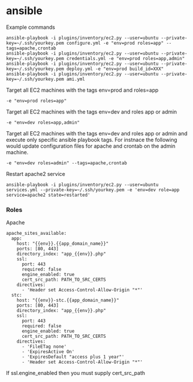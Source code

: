 # ansible

Example commands

```
ansible-playbook -i plugins/inventory/ec2.py --user=ubuntu --private-key=~/.ssh/yourkey.pem configure.yml -e "env=prod roles=app" --tags=apache,crontab
ansible-playbook -i plugins/inventory/ec2.py --user=ubuntu --private-key=~/.ssh/yourkey.pem credentials.yml -e "env=prod roles=app,admin"
ansible-playbook -i plugins/inventory/ec2.py --user=ubuntu --private-key=~/.ssh/yourkey.pem deploy.yml -e "env=prod build_id=XXX"
ansible-playbook -i plugins/inventory/ec2.py --user=ubuntu --private-key=~/.ssh/yourkey.pem ami.yml
```

Target all EC2 machines with the tags env=prod and roles=app

```
-e "env=prod roles=app"
```

Target all EC2 machines with the tags env=dev and roles app or admin

```
-e "env=dev roles=app,admin"
```

Target all EC2 machines with the tags env=dev and roles app or admin and execute only specific ansible playbook tags.  For instnace the following would update configuration files for apache and crontab on the admin machine.

```
-e "env=dev roles=admin" --tags=apache,crontab
```

Restart apache2 service
```
ansible-playbook -i plugins/inventory/ec2.py --user=ubuntu services.yml --private-key=~/.ssh/yourkey.pem -e 'env=dev role=app service=apache2 state=restarted'
```

### Roles

Apache
````
apache_sites_available:
  app:
    host: "{{env}}.{{app_domain_name}}"
    ports: [80, 443]
    directory_index: "app_{{env}}.php"
    ssl:
      port: 443
      required: false
      engine_enabled: true
      cert_src_path: PATH_TO_SRC_CERTS
    directives:
      - 'Header set Access-Control-Allow-Origin "*"'
  stc:
    host: "{{env}}-stc.{{app_domain_name}}"
    ports: [80, 443]
    directory_index: "app_{{env}}.php"
    ssl:
      port: 443
      required: false
      engine_enabled: true
      cert_src_path: PATH_TO_SRC_CERTS
    directives:
      - 'FileETag none'
      - 'ExpiresActive On'
      - 'ExpiresDefault "access plus 1 year"'
      - 'Header set Access-Control-Allow-Origin "*"'
````
If ssl.engine_enabled then you must supply cert_src_path
